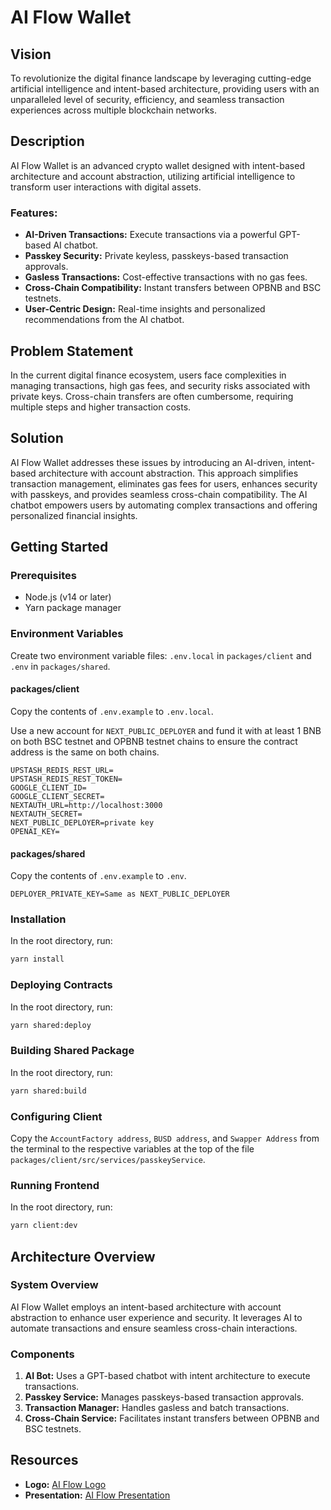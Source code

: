 # AI Flow Wallet

## Vision
To revolutionize the digital finance landscape by leveraging cutting-edge artificial intelligence and intent-based architecture, providing users with an unparalleled level of security, efficiency, and seamless transaction experiences across multiple blockchain networks.

## Description
AI Flow Wallet is an advanced crypto wallet designed with intent-based architecture and account abstraction, utilizing artificial intelligence to transform user interactions with digital assets.

### Features:
- **AI-Driven Transactions:** Execute transactions via a powerful GPT-based AI chatbot.
- **Passkey Security:** Private keyless, passkeys-based transaction approvals.
- **Gasless Transactions:** Cost-effective transactions with no gas fees.
- **Cross-Chain Compatibility:** Instant transfers between OPBNB and BSC testnets.
- **User-Centric Design:** Real-time insights and personalized recommendations from the AI chatbot.

## Problem Statement
In the current digital finance ecosystem, users face complexities in managing transactions, high gas fees, and security risks associated with private keys. Cross-chain transfers are often cumbersome, requiring multiple steps and higher transaction costs.

## Solution
AI Flow Wallet addresses these issues by introducing an AI-driven, intent-based architecture with account abstraction. This approach simplifies transaction management, eliminates gas fees for users, enhances security with passkeys, and provides seamless cross-chain compatibility. The AI chatbot empowers users by automating complex transactions and offering personalized financial insights.

## Getting Started

### Prerequisites
- Node.js (v14 or later)
- Yarn package manager

### Environment Variables
Create two environment variable files: `.env.local` in `packages/client` and `.env` in `packages/shared`.

#### packages/client
Copy the contents of `.env.example` to `.env.local`.

Use a new account for `NEXT_PUBLIC_DEPLOYER` and fund it with at least 1 BNB on both BSC testnet and OPBNB testnet chains to ensure the contract address is the same on both chains.

```plaintext
UPSTASH_REDIS_REST_URL=
UPSTASH_REDIS_REST_TOKEN=
GOOGLE_CLIENT_ID=
GOOGLE_CLIENT_SECRET=
NEXTAUTH_URL=http://localhost:3000
NEXTAUTH_SECRET=
NEXT_PUBLIC_DEPLOYER=private key
OPENAI_KEY=
```

#### packages/shared
Copy the contents of `.env.example` to `.env`.

```plaintext
DEPLOYER_PRIVATE_KEY=Same as NEXT_PUBLIC_DEPLOYER
```

### Installation
In the root directory, run:
```bash
yarn install
```

### Deploying Contracts
In the root directory, run:
```bash
yarn shared:deploy
```

### Building Shared Package
In the root directory, run:
```bash
yarn shared:build
```

### Configuring Client
Copy the `AccountFactory address`, `BUSD address`, and `Swapper Address` from the terminal to the respective variables at the top of the file `packages/client/src/services/passkeyService`.

### Running Frontend
In the root directory, run:
```bash
yarn client:dev
```

## Architecture Overview

### System Overview
AI Flow Wallet employs an intent-based architecture with account abstraction to enhance user experience and security. It leverages AI to automate transactions and ensure seamless cross-chain interactions.

### Components
1. **AI Bot:** Uses a GPT-based chatbot with intent architecture to execute transactions.
2. **Passkey Service:** Manages passkeys-based transaction approvals.
3. **Transaction Manager:** Handles gasless and batch transactions.
4. **Cross-Chain Service:** Facilitates instant transfers between OPBNB and BSC testnets.




## Resources
- **Logo:** [AI Flow Logo]()
- **Presentation:** [AI Flow Presentation]()
